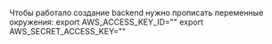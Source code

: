 Чтобы работало создание backend нужно прописать переменные окружения:
export AWS_ACCESS_KEY_ID="<your-access-key-id>"
export AWS_SECRET_ACCESS_KEY="<your-secret-access-key>"
